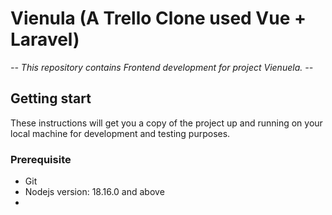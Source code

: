 # Vienula (A Trello Clone used Vue + Laravel)
*-- This repository contains Frontend development for project Vienuela. --*

## Getting start
These instructions will get you a copy of the project up and running on your local machine for development and testing purposes.

### Prerequisite
* Git
* Nodejs version: 18.16.0 and above
* 


